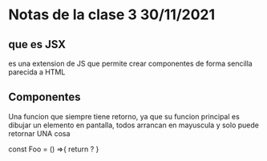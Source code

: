 # Notas de la clase 3 30/11/2021
## que es JSX
es una extension de JS que permite crear componentes de forma sencilla parecida a HTML

## Componentes
Una funcion que siempre tiene retorno, ya que su funcion principal es dibujar un elemento en pantalla,
todos arrancan en mayuscula y solo puede retornar UNA cosa

const Foo = () =>{
  return ?
}